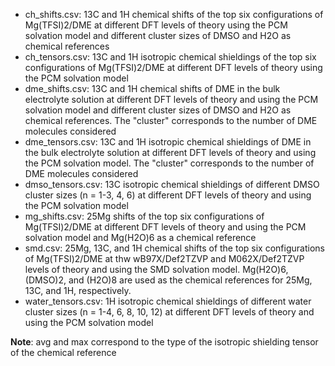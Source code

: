 * ch_shifts.csv: 13C and 1H chemical shifts of the top six configurations of 
Mg(TFSI)2/DME at different DFT levels of theory using the PCM solvation model and 
different cluster sizes of DMSO and H2O as chemical references
* ch_tensors.csv: 13C and 1H isotropic chemical shieldings of the top six configurations 
of Mg(TFSI)2/DME at different DFT levels of theory using the PCM solvation model 
* dme_shifts.csv: 13C and 1H chemical shifts of DME in the bulk electrolyte solution 
at different DFT levels of theory and using the PCM solvation model and different 
cluster sizes of DMSO and H2O as chemical references. The "cluster" corresponds to 
the number of DME molecules considered 
* dme_tensors.csv: 13C and 1H isotropic chemical shieldings of DME in the bulk electrolyte solution 
at different DFT levels of theory and using the PCM solvation model. The "cluster" 
corresponds to the number of DME molecules considered 
* dmso_tensors.csv: 13C isotropic chemical shieldings of different DMSO cluster sizes 
(n = 1-3, 4, 6) at different DFT levels of theory and using the PCM solvation model 
* mg_shifts.csv: 25Mg shifts of the top six configurations of Mg(TFSI)2/DME at 
different DFT levels of theory and using the PCM solvation model and Mg(H2O)6 as a 
chemical reference 
* smd.csv: 25Mg, 13C, and 1H chemical shifts of the top six configurations of 
Mg(TFSI)2/DME at thw wB97X/Def2TZVP and M062X/Def2TZVP levels of theory and using the 
SMD solvation model. Mg(H2O)6, (DMSO)2, and (H2O)8 are used as the chemical references 
for 25Mg, 13C, and 1H, respectively. 
* water_tensors.csv: 1H isotropic chemical shieldings of different water cluster sizes 
(n = 1-4, 6, 8, 10, 12) at different DFT levels of theory and using the PCM solvation model 


**Note**: avg and max correspond to the type of the isotropic shielding tensor of the 
chemical reference 